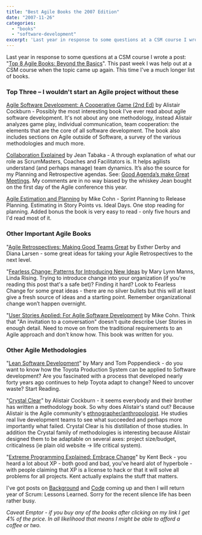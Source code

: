 ```yaml
---
title: "Best Agile Books the 2007 Edition"
date: "2007-11-26"
categories: 
  - "books"
  - "software-development"
excerpt: 'Last year in response to some questions at a CSM course I wrote a post: "[Top 8 Agile'
---
```


Last year in response to some questions at a CSM course I wrote a post: "[Top 8 Agile Books: Beyond the Basics](/blog/agile_and_relat.html)". This past week I was help out at a CSM course when the topic came up again. This time I've a much longer list of books.

### **Top Three – I wouldn't start an Agile project without these**

[Agile Software Development: A Cooperative Game (2nd Ed)](https://www.amazon.com/Agile-Software-Development-Cooperative-Game/dp/0321482751/&tag=notesfromatoo-20) by Alistair Cockburn - Possibly the most interesting book I've ever read about agile software development. It's not about any one methodology, instead Alistair analyzes game play, individual communication, team cooperation: the elements that are the core of all software development. The book also includes sections on Agile outside of Software, a survey of the various methodologies and much more.

[Collaboration Explained](https://www.amazon.com/Collaboration-Explained-Facilitation-Software-Development/dp/0321268776/&tag=notesfromatoo-20) by Jean Tabaka - A through explanation of what our role as ScrumMasters, Coaches and Facilitators is. It helps agilists understand (and perhaps manage) team dynamics. It’s also the source for my Planning and Retrospective agendas. See: [Good Agenda’s make Great Meetings](/blog/good-agendas-ma.html). My comments are in no way biased by the whiskey Jean bought on the first day of the Agile conference this year.

[Agile Estimation and Planning](https://www.amazon.com/Agile-Estimating-Planning-Robert-Martin/dp/0131479415/&tag=notesfromatoo-20) by Mike Cohn - Sprint Planning to Release Planning. Estimating in Story Points vs. Ideal Days. One stop reading for planning. Added bonus the book is very easy to read - only five hours and I'd read most of it.

### **Other Important Agile Books**

"[Agile Retrospectives: Making Good Teams Great](https://www.amazon.com/Agile-Retrospectives-Making-Teams-Great/dp/0977616649/&tag=notesfromatoo-20) by Esther Derby and Diana Larsen - some great ideas for taking your Agile Retrospectives to the next level.

"[Fearless Change: Patterns for Introducing New Ideas](https://www.amazon.com/gp/product/0201741571/&tag=notesfromatoo-20) by Mary Lynn Manns, Linda Rising. Trying to introduce change into your organization (if you're reading this post that's a safe bet)? Finding it hard? Look to Fearless Change for some great ideas - there are no silver bullets but this will at least give a fresh source of ideas and a starting point. Remember organizational change won’t happen overnight.

"[User Stories Applied: For Agile Software Development](https://www.amazon.com/User-Stories-Applied-Development-Addison-Wesley/dp/0321205685/&tag=notesfromatoo-20) by Mike Cohn. Think that "An invitation to a conversation" doesn't quite describe User Stories in enough detail. Need to move on from the traditional requirements to an Agile approach and don't know how. This book was written for you.

### **Other Agile Methodologies**

"[Lean Software Development](https://www.amazon.com/Lean-Software-Development-Agile-Toolkit/dp/0321150783/&tag=notesfromatoo-20)" by Mary and Tom Poppendieck - do you want to know how the Toyota Production System can be applied to Software development? Are you fascinated with a process that developed nearly forty years ago continues to help Toyota adapt to change? Need to uncover waste? Start Reading.

"[Crystal Clear](https://www.amazon.com/Crystal-Clear-Human-Powered-Methodology-Development/dp/0201699478/&tag=notesfromatoo-20)" by Alistair Cockburn - it seems everybody and their brother has written a methodology book. So why does Alistair's stand out? Because Alistair is the Agile community's [ethnographer/anthropologist](https://www.merriam-webster.com/dictionary/ethnographer). He studies real live development teams to see what succeeded and perhaps more importantly what failed. Crystal Clear is his distillation of those studies. In addition the Crystal family of methodologies is interesting because Alistair designed them to be adaptable on several axes: project size/budget, criticalness (ie plain old website -> life critical system).

"[Extreme Programming Explained: Embrace Change](https://www.amazon.com/Extreme-Programming-Explained-Embrace-Change/dp/0321278658/&tag=notesfromatoo-20)" by Kent Beck - you heard a lot about XP - both good and bad, you've heard alot of hyperbole - with people claiming that XP is a license to hack or that it will solve all problems for all projects. Kent actually explains the stuff that matters.

I've got posts on [Background](/blog/best-agile-bo-1.html) and [Code](/blog/best-agile-bo-2.html) coming up and then I will return year of Scrum: Lessons Learned. Sorry for the recent silence life has been rather busy.

_Caveat Emptor - if you buy any of the books after clicking on my link I get 4% of the price. In all likelihood that means I might be able to afford a coffee or two._
